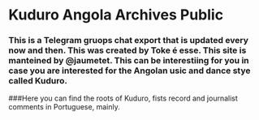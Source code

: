# Kuduro Angola Archives Public 

### This is a Telegram gruops chat export that is updated every now and then. This was created by Toke é esse. This site is manteined by @jaumetet. This can be interestiing for you in case you are interested for the Angolan usic and dance stye called Kuduro. 

###Here you can find the roots of Kuduro, fists record and journalist comments  in Portuguese, mainly.
